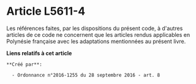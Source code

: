 # Article L5611-4

Les références faites, par les dispositions du présent code, à d'autres articles de ce code ne concernent que les articles
rendus applicables en Polynésie française avec les adaptations mentionnées au présent livre.

**Liens relatifs à cet article**

	**Créé par**:

	  - Ordonnance n°2016-1255 du 28 septembre 2016 - art. 8
